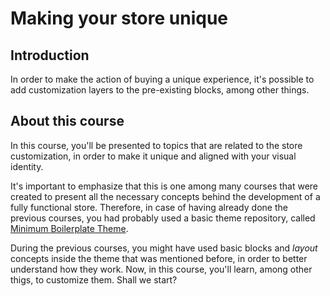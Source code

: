 # Making your store unique

## Introduction
In order to make the action of buying a unique experience, it's possible to add customization layers to the pre-existing blocks, among other things.

## About this course
In this course, you'll be presented to topics that are related to the store customization, in order to make it unique and aligned with your visual identity.

It's important to emphasize that this is one among many courses that were created to present all the necessary concepts behind the development of a fully functional store. Therefore, in case of having already done the previous courses, you had probably used a basic theme repository, called [Minimum Boilerplate Theme](https://github.com/vtex-apps/minimum-boilerplate-theme).

During the previous courses, you might have used basic blocks and _layout_ concepts inside the theme that was mentioned before, in order to better understand how they work. Now, in this course, you'll learn, among other thigs, to customize them. Shall we start?

